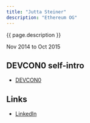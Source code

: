 ```yaml
---
title: "Jutta Steiner"
description: "Ethereum OG"
---
```


{{ page.description }}

Nov 2014 to Oct 2015

## DEVCON0 self-intro
- [DEVCON0](https://youtu.be/_BvvUlKDqp0?t=27m24s)

## Links
- [LinkedIn](https://www.linkedin.com/in/jutta-steiner/)
